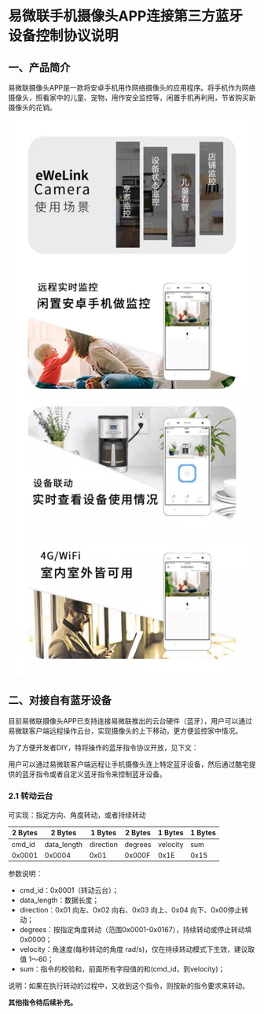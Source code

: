 <!--
 * @Author: Carl
 * @Date: 2021-01-29 18:11:12
 * @LastEditors: Carl
 * @LastEditTime: 2021-02-03 15:48:28
-->

# 易微联手机摄像头APP连接第三方蓝牙设备控制协议说明

## 一、产品简介

易微联摄像头APP是一款将安卓手机用作网络摄像头的应用程序。将手机作为网络摄像头，照看家中的儿童、宠物，用作安全监控等，闲置手机再利用，节省购买新摄像头的花销。

<div align=center>
<img src="./0.jpg" width="500" height="auto" />
</div>

## 二、对接自有蓝牙设备

目前易微联摄像头APP已支持连接易微联推出的云台硬件（蓝牙），用户可以通过易微联客户端远程操作云台，实现摄像头的上下移动，更方便监控家中情况。

为了方便开发者DIY，特将操作的蓝牙指令协议开放，见下文：

用户可以通过易微联客户端远程让手机摄像头连上特定蓝牙设备，然后通过酷宅提供的蓝牙指令或者自定义蓝牙指令来控制蓝牙设备。

### 2.1 转动云台

可实现：指定方向、角度转动，或者持续转动

| 2 Bytes | 2 Bytes     | 1 Bytes   | 2 Bytes | 1 Bytes  |      1 Bytes |
| ------- | ----------- | --------- | ------- | -------- | ------------ |
| cmd_id  | data_length | direction | degrees | velocity | sum          |
| 0x0001  | 0x0004      | 0x01      | 0x000F  | 0x1E     | 0x15         |

参数说明：

- cmd_id：0x0001（转动云台）；
- data_length：数据长度；
- direction：0x01 向左、0x02 向右、0x03 向上、0x04 向下、0x00停止转动；
- degrees：按指定角度转动（范围0x0001-0x0167），持续转动或停止转动填 0x0000；
- velocity：角速度(每秒转动的角度 rad/s)，仅在持续转动模式下生效，建议取值 1～60；
- sum：指令的校验和，前面所有字段值的和(cmd_id，到velocity)；

说明：如果在执行转动的过程中，又收到这个指令，则按新的指令要求来转动。

**其他指令待后续补充。**
